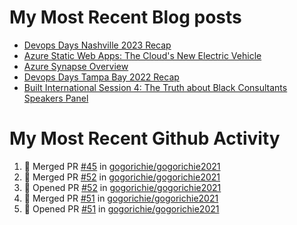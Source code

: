 # My Most Recent Blog posts
<!-- BLOG-POST-LIST:START -->
- [Devops Days Nashville 2023 Recap](https://www.gogorichie.com/blog/devopsdaysnashville2023recap/)
- [Azure Static Web Apps: The Cloud&#39;s New Electric Vehicle](https://www.gogorichie.com/blog/microsoft/azurespringcleaning2023/)
- [Azure Synapse Overview](https://www.gogorichie.com/blog/microsoft/azure-synapse-overview/)
- [Devops Days Tampa Bay 2022 Recap](https://www.gogorichie.com/blog/devopsdaystampabay2022recap/)
- [Built International Session 4: The Truth about Black Consultants Speakers Panel](https://www.gogorichie.com/blog/built-speakers-panel-appearance/)
<!-- BLOG-POST-LIST:END -->


# My Most Recent Github Activity
<!--START_SECTION:activity-->
1. 🎉 Merged PR [#45](https://github.com/gogorichie/gogorichie2021/pull/45) in [gogorichie/gogorichie2021](https://github.com/gogorichie/gogorichie2021)
2. 🎉 Merged PR [#52](https://github.com/gogorichie/gogorichie2021/pull/52) in [gogorichie/gogorichie2021](https://github.com/gogorichie/gogorichie2021)
3. 💪 Opened PR [#52](https://github.com/gogorichie/gogorichie2021/pull/52) in [gogorichie/gogorichie2021](https://github.com/gogorichie/gogorichie2021)
4. 🎉 Merged PR [#51](https://github.com/gogorichie/gogorichie2021/pull/51) in [gogorichie/gogorichie2021](https://github.com/gogorichie/gogorichie2021)
5. 💪 Opened PR [#51](https://github.com/gogorichie/gogorichie2021/pull/51) in [gogorichie/gogorichie2021](https://github.com/gogorichie/gogorichie2021)
<!--END_SECTION:activity-->

